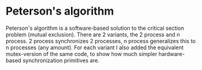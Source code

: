 # Peterson's algorithm

Peterson's algorithm is a software-based solution to the critical section problem (mutual exclusion). There are 2 variants, the 2 process and n process. 2 process synchronizes 2 processes, n process generalizes this to n processes (any amount). For each variant I also added the equivalent mutex-version of the same code, to show how much simpler hardware-based synchronization primitives are. 